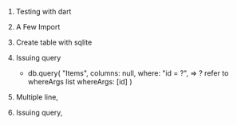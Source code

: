 1. Testing with dart
2. A Few Import
5. Create table with sqlite
6. Issuing query
    - db.query(
        "Items",
        columns: null,
        where: "id = ?", => ? refer to whereArgs list
        whereArgs: [id]
    )

7. Multiple line, 
8. Issuing query,
